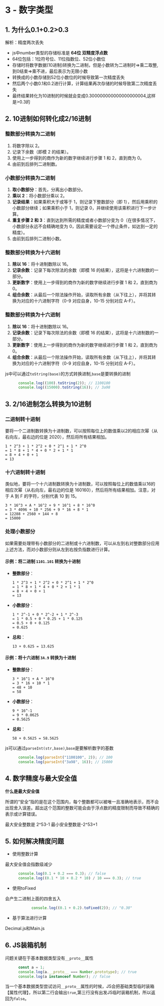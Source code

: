 # 3 - 数字类型

## 1. 为什么0.1+0.2>0.3

解析：精度两次丢失

- js中number类型的存储标准是 **64位 双精度浮点数**
- 64位包括：1位符号位、11位指数位、52位小数位
- 存储时将数字数据(10进制)转换为二进制，但是小数转为二进制时=>乘二取整,到0结束=>乘不进，最后表示为无限小数
- 转换成的小数存储到52位小数位的时候导致第一次精度丢失
- 然后两个小数0.1和0.2进行计算，计算结果再次存储的时候导致第二次精度丢失
- 最终结果转化为10进制的时候就会变成0.300000000000000000004,这样是>0.3的



## 2. 10进制如何转化成2/16进制

### 整数部分转换为二进制

1. 将数字除以 2。
2. 记录下余数（即模 2 的结果）。
3. 使用上一步得到的商作为新的数字继续进行步骤 1 和 2，直到商为 0。
4. 由前到后排列二进制数。

### 小数部分转换为二进制

1. **取小数部分**：首先，分离出小数部分。
2. **乘以 2**：将小数部分乘以 2。
3. **记录结果**：如果乘积大于或等于 1，则记录下整数部分（即 1），然后用乘积的小数部分继续；如果乘积小于 1，则记录 0，并继续使用该乘积进行下一步计算。
4. **重复步骤 2 和 3**：直到达到所需的精度或者小数部分变为 0（在很多情况下，小数部分永远不会精确地变为 0，因此需要设定一个停止条件，如达到一定的精度）。
5. 由前到后排列二进制小数。

### 整数部分转换为十六进制

1. **除以 16**：将十进制数除以 16。
2. **记录余数**：记录下每次除法的余数（即模 16 的结果），这将是十六进制数的一部分。
3. **更新数字**：使用上一步得到的商作为新的数字继续进行步骤 1 和 2，直到商为 0。
4. **组合余数**：从最后一个除法操作开始，读取所有余数（从下往上），并将其转换为对应的十六进制字符（0-9 对应自身，10-15 分别对应 A-F）。

### 整数部分转换为十六进制

1. **除以 16**：将十进制数除以 16。
2. **记录余数**：记录下每次除法的余数（即模 16 的结果），这将是十六进制数的一部分。
3. **更新数字**：使用上一步得到的商作为新的数字继续进行步骤 1 和 2，直到商为 0。
4. **组合余数**：从最后一个除法操作开始，读取所有余数（从下往上），并将其转换为对应的十六进制字符（0-9 对应自身，10-15 分别对应 A-F）。



js中可以通过`toString(base)`的方式转换进制,`base`是要转换的进制

```js
      console.log((100).toString(2)); // 1100100
      console.log((15000).toString(16)); // 3a98
```



## 3. 2/16进制怎么转换为10进制

### 二进制转十进制

要将一个二进制数转换为十进制数，可以按照每位上的数值乘以2的相应次幂（从右向左，最右边的位是 2020），然后将所有结果相加。

```
1 * 2^3 + 1 * 2^2 + 0 * 2^1 + 1 * 2^0
= 1 * 8 + 1 * 4 + 0 * 2 + 1 * 1
= 8 + 4 + 0 + 1
= 13
```

### 十六进制转十进制

类似地，要将一个十六进制数转换为十进制数，可以按照每位上的数值乘以16的相应次幂（从右向左，最右边的位是 160160），然后将所有结果相加。注意，对于 A 到 F 的字符，分别代表 10 到 15。

```
3 * 16^3 + A * 16^2 + 9 * 16^1 + 8 * 16^0
= 3 * 4096 + 10 * 256 + 9 * 16 + 8 * 1
= 12288 + 2560 + 144 + 8
= 15000
```

### 处理小数部分

如果需要处理带有小数部分的二进制或十六进制数，可以从左到右对整数部分应用上述方法，而对小数部分则从左到右按负指数进行计算。

#### 示例：将二进制 `1101.101` 转换为十进制

- **整数部分**：

  ```
  1 * 2^3 + 1 * 2^2 + 0 * 2^1 + 1 * 2^0
  = 1 * 8 + 1 * 4 + 0 * 2 + 1 * 1
  = 8 + 4 + 0 + 1
  = 13
  ```

- **小数部分**：

  ```
  1 * 2^-1 + 0 * 2^-2 + 1 * 2^-3
  = 1 * 0.5 + 0 * 0.25 + 1 * 0.125
  = 0.5 + 0 + 0.125
  = 0.625
  ```

- **总和**：

  ```
  13 + 0.625 = 13.625
  ```

#### 示例：将十六进制 `3A.9` 转换为十进制

- **整数部分**：

  ```
  3 * 16^1 + A * 16^0
  = 3 * 16 + 10 * 1
  = 48 + 10
  = 58
  ```

- **小数部分**：

  ```
  9 * 16^-1
  = 9 * 0.0625
  = 0.5625
  ```

- **总和**：

  ```
  58 + 0.5625 = 58.5625
  ```



js可以通过`parseInt(str,base)`,`base`是要解析数字的基数　

```js
      console.log(parseInt("1100100", 2)); // 100
      console.log(parseInt("3a98", 16)); // 15000
```



## 4. 数字精度与最大安全值

**什么是最大安全值**

所谓的“安全”指的是在这个范围内，每个整数都可以被唯一且准确地表示，而不会出现舍入误差。超出这个范围的整数可能会由于浮点数的精度限制而导致不精确的表示或计算错误。

最大安全整数是 2^53-1 最小安全整数是-2^53+1



## 5. 如何解决精度问题

- 使用整数计算

最大安全值会指数级减少

```js
      console.log(0.1 + 0.2 === 0.3); // false
      console.log((0.1 * 10 + 0.2 * 10) / 10 === 0.3); // true
```

- 使用toFixed

会产生二进制上面的四舍五入

```js
			console.log((0.1 + 0.2).toFixed(2)); // "0.30"
```

- 基于算法进行计算

Decimal.js和Main.js



## 6. JS装箱机制

问题关键在于基本数据类型没有`__proto__`属性

```js
      const a = 1;
      console.log(a.__proto__ === Number.prototype); // true
      console.log(a instanceof Number); // false
```

当一个基本数据类型尝试访问`__proto__`属性的时候，JS会把基础类型临时装箱【属性代理】，所以第二行会输出`true`,第三行没有出发JS临时装箱机制，所以返回为`false`。



